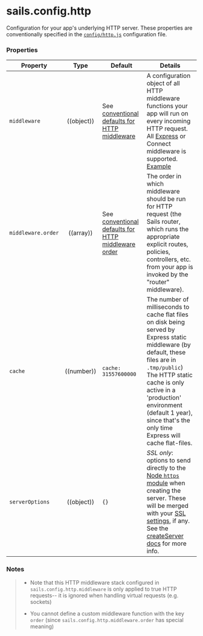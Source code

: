 # sails.config.http

Configuration for your app's underlying HTTP server.  These properties are conventionally specified in the [`config/http.js`](http://sailsjs.org/documentation/anatomy/myApp/config/http.js.html) configuration file.


### Properties

  Property          | Type       | Default   | Details
 ------------------ |:----------:| --------- | -------
 `middleware`       | ((object)) | See [conventional defaults for HTTP middleware](http://sailsjs.org/documentation/concepts/Middleware?q=conventional-defaults) | A configuration object of all HTTP middleware functions your app will run on every incoming HTTP request.  All [Express](https://github.com/expressjs/) or Connect middleware is supported.<br/>[Example](https://gist.github.com/mikermcneil/9cbd68c95839da480e97)
 `middleware.order` | ((array))  | See [conventional defaults for HTTP middleware order](https://github.com/balderdashy/sails/blob/master/lib/hooks/http/index.js#l51-66) | The order in which middleware should be run for HTTP request (the Sails router, which runs the appropriate explicit routes, policies, controllers, etc. from your app is invoked by the "router" middleware).
 `cache`            | ((number)) | `cache: 31557600000` | The number of milliseconds to cache flat files on disk being served by Express static middleware (by default, these files are in `.tmp/public`)<br/>The HTTP static cache is only active in a 'production' environment (default 1 year), since that's the only time Express will cache flat-files.
 `serverOptions`    | ((object)) | `{}`      | _SSL only_: options to send directly to the [Node `https` module](https://nodejs.org/dist/latest-v4.x/docs/api/https.html) when creating the server.  These will be merged with your [SSL settings](http://sailsjs.org/documentation/reference/configuration/sails-config#?sailsconfigssl), if any.  See the [createServer docs](https://nodejs.org/dist/latest-v4.x/docs/api/https.html#https_https_createserver_options_requestlistener) for more info.



### Notes

> + Note that this HTTP middleware stack configured in `sails.config.http.middleware` is only applied to true HTTP requests-- it is ignored when handling virtual requests (e.g. sockets)
>
> + You cannot define a custom middleware function with the key `order` (since `sails.config.http.middleware.order` has special meaning)




<docmeta name="displayName" value="sails.config.http">






<!--
# Express
### What is this?
If you want to use custom middleware or add local variables and helpers to templates you can do so by configuring express in this config file.

### Description


This configuration file lets you easily add [Express](https://github.com/expressjs/) middleware, local variables and helpers for templates and directly access the application instance before it starts.

 -->

